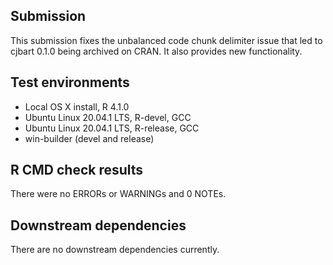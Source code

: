 ## Submission

This submission fixes the unbalanced code chunk delimiter issue that led to cjbart 0.1.0 being archived on CRAN. It also provides new functionality.

## Test environments
* Local OS X install, R 4.1.0
* Ubuntu Linux 20.04.1 LTS, R-devel, GCC
* Ubuntu Linux 20.04.1 LTS, R-release, GCC
* win-builder (devel and release)

## R CMD check results

There were no ERRORs or WARNINGs and 0 NOTEs.

## Downstream dependencies
There are no downstream dependencies currently.
